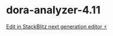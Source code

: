 # dora-analyzer-4.11

[Edit in StackBlitz next generation editor ⚡️](https://stackblitz.com/~/github.com/CrtoContador11/dora-analyzer-4.11)